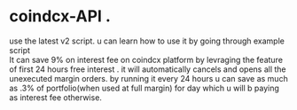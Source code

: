 ﻿# coindcx-API .
 use the latest v2 script. u can learn how to use it by going through example script  
 It can save 9% on interest fee on coindcx platform by levraging the feature of first 24 hours free interest   . it will automatically cancels and opens all the unexecuted margin orders. by running it every 24 hours u can save as much as .3% of portfolio(when used at full margin) for day which u will b paying as interest fee otherwise.  
